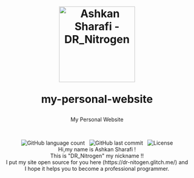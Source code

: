 <h1 align="center">
  <img width="200px" src="https://cdn.discordapp.com/attachments/916919301141844060/918529026438627378/DR_Nitrogen.jpg" alt="Ashkan Sharafi - DR_Nitrogen"/>
<br/>

my-personal-website

</h1>

<p align="center">My Personal Website</p>

<br/>

<p align="center">
    <img alt="GitHub language count" src="https://img.shields.io/github/languages/count/DR-Nitrogen7/my-personal-website">
    &nbsp;
    <img alt="GitHub last commit" src="https://img.shields.io/github/last-commit/DR-Nitrogen7/my-personal-website">
    &nbsp;
    <img alt="License" src="https://img.shields.io/badge/license-MIT-brightgreen">
    <br>
  Hi,my name is Ashkan Sharafi !<br>
  This is "DR_Nitrogen" my nickname !!<br>
I put my site open source for you here (https://dr-nitogen.glitch.me/) and <br> I hope it helps you to become a professional programmer.

</p>
